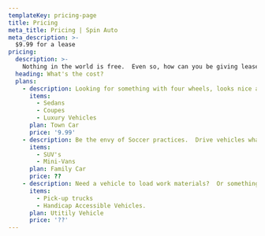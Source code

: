 ```yaml
---
templateKey: pricing-page
title: Pricing
meta_title: Pricing | Spin Auto
meta_description: >-
  $9.99 for a lease
pricing:
  description: >-
    Nothing in the world is free.  Even so, how can you be giving leases away so cheaply!?!
  heading: What's the cost?
  plans:
    - description: Looking for something with four wheels, looks nice and goes fast?  Start here!
      items:
        - Sedans
        - Coupes
        - Luxury Vehicles
      plan: Town Car
      price: '9.99'
    - description: Be the envy of Soccer practices.  Drive vehicles what will help to keep your family safe!
      items:
        - SUV's 
        - Mini-Vans
      plan: Family Car
      price: ??
    - description: Need a vehicle to load work materials?  Or something special for a special someone? Start here!
      items:
        - Pick-up trucks
        - Handicap Accessible Vehicles.
      plan: Utitily Vehicle
      price: '??'
---
```

